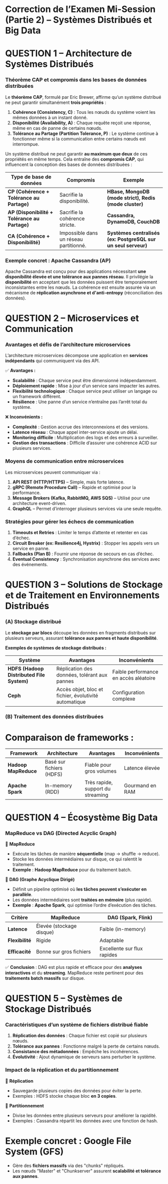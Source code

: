 # **Correction de l’Examen Mi-Session (Partie 2) – Systèmes Distribués et Big Data**  


# **QUESTION 1 – Architecture de Systèmes Distribués**  
### **Théorème CAP et compromis dans les bases de données distribuées**  

Le **théorème CAP**, formulé par Eric Brewer, affirme qu’un système distribué ne peut garantir simultanément **trois propriétés** :  
1. **Cohérence (Consistency, C)** : Tous les nœuds du système voient les mêmes données à un instant donné.  
2. **Disponibilité (Availability, A)** : Chaque requête reçoit une réponse, même en cas de panne de certains nœuds.  
3. **Tolérance au Partage (Partition Tolerance, P)** : Le système continue à fonctionner même si la communication entre certains nœuds est interrompue.  

Un système distribué ne peut garantir **au maximum que deux** de ces propriétés en même temps. Cela entraîne des **compromis CAP**, qui influencent la conception des bases de données distribuées :  

| **Type de base de données** | **Compromis** | **Exemple** |
|-----------------------------|--------------|-------------|
| **CP (Cohérence + Tolérance au Partage)** | Sacrifie la disponibilité. | **HBase, MongoDB (mode strict), Redis (mode cluster)** |
| **AP (Disponibilité + Tolérance au Partage)** | Sacrifie la cohérence stricte. | **Cassandra, DynamoDB, CouchDB** |
| **CA (Cohérence + Disponibilité)** | Impossible dans un réseau partitionné. | **Systèmes centralisés (ex: PostgreSQL sur un seul serveur)** |

### **Exemple concret : Apache Cassandra (AP)**
Apache Cassandra est conçu pour des applications nécessitant **une disponibilité élevée et une tolérance aux pannes réseau**. Il privilégie la **disponibilité** en acceptant que les données puissent être temporairement inconsistantes entre les nœuds. La cohérence est ensuite assurée via un mécanisme de **réplication asynchrone et d'anti-entropy** (réconciliation des données).  



# **QUESTION 2 – Microservices et Communication**  
### **Avantages et défis de l’architecture microservices**  

L’architecture microservices décompose une application en **services indépendants** qui communiquent via des API.  

✅ **Avantages :**  
- **Scalabilité** : Chaque service peut être dimensionné indépendamment.  
- **Déploiement rapide** : Mise à jour d’un service sans impacter les autres.  
- **Flexibilité technologique** : Chaque service peut utiliser un langage ou un framework différent.  
- **Résilience** : Une panne d’un service n’entraîne pas l’arrêt total du système.  

❌ **Inconvénients :**  
- **Complexité** : Gestion accrue des interconnexions et des versions.  
- **Latence réseau** : Chaque appel inter-service ajoute un délai.  
- **Monitoring difficile** : Multiplication des logs et des erreurs à surveiller.  
- **Gestion des transactions** : Difficile d’assurer une cohérence ACID sur plusieurs services.  

### **Moyens de communication entre microservices**  

Les microservices peuvent communiquer via :  
1. **API REST (HTTP/HTTPS)** – Simple, mais forte latence.  
2. **gRPC (Remote Procedure Call)** – Rapide et optimisé pour la performance.  
3. **Message Brokers (Kafka, RabbitMQ, AWS SQS)** – Utilisé pour une architecture event-driven.  
4. **GraphQL** – Permet d’interroger plusieurs services via une seule requête.  

### **Stratégies pour gérer les échecs de communication**  

1. **Timeouts et Retries** : Limiter le temps d’attente et retenter en cas d’échec.  
2. **Circuit Breaker (ex: Resilience4j, Hystrix)** : Stopper les appels vers un service en panne.  
3. **Fallbacks (Plan B)** : Fournir une réponse de secours en cas d’échec.  
4. **Eventual Consistency** : Synchronisation asynchrone des services avec des événements.  



# **QUESTION 3 – Solutions de Stockage et de Traitement en Environnements Distribués**  
### **(A) Stockage distribué**  

Le **stockage par blocs** découpe les données en fragments distribués sur plusieurs serveurs, assurant **tolérance aux pannes et haute disponibilité**.  

**Exemples de systèmes de stockage distribués :**  

| **Système** | **Avantages** | **Inconvénients** |
|------------|-------------|-----------------|
| **HDFS (Hadoop Distributed File System)** | Réplication des données, tolérant aux pannes | Faible performance en accès aléatoire |
| **Ceph** | Accès objet, bloc et fichier, évolutivité automatique | Configuration complexe |



### **(B) Traitement des données distribuées**  

# **Comparaison de frameworks :**  

| **Framework** | **Architecture** | **Avantages** | **Inconvénients** |
|--------------|----------------|--------------|----------------|
| **Hadoop MapReduce** | Basé sur fichiers (HDFS) | Fiable pour gros volumes | Latence élevée |
| **Apache Spark** | In-memory (RDD) | Très rapide, support du streaming | Gourmand en RAM |



# **QUESTION 4 – Écosystème Big Data**  
### **MapReduce vs DAG (Directed Acyclic Graph)**  

📌 **MapReduce**  
- Exécute les tâches de manière **séquentielle** (map → shuffle → reduce).  
- Stocke les données intermédiaires sur disque, ce qui ralentit le traitement.  
- **Exemple** : **Hadoop MapReduce** pour du traitement batch.  

📌 **DAG (Graphe Acyclique Dirigé)**  
- Définit un pipeline optimisé où **les tâches peuvent s’exécuter en parallèle**.  
- Les données intermédiaires sont **traitées en mémoire** (plus rapide).  
- **Exemple** : **Apache Spark**, qui optimise l’ordre d’exécution des tâches.  

| **Critère** | **MapReduce** | **DAG (Spark, Flink)** |
|------------|--------------|----------------|
| **Latence** | Élevée (stockage disque) | Faible (in-memory) |
| **Flexibilité** | Rigide | Adaptable |
| **Efficacité** | Bonne sur gros fichiers | Excellente sur flux rapides |

✅ **Conclusion** : DAG est plus rapide et efficace pour des **analyses interactives** et du **streaming**. MapReduce reste pertinent pour des **traitements batch massifs** sur disque.  



# **QUESTION 5 – Systèmes de Stockage Distribués**  
### **Caractéristiques d’un système de fichiers distribué fiable**  

1. **Réplication des données** : Chaque fichier est copié sur plusieurs nœuds.  
2. **Tolérance aux pannes** : Fonctionne malgré la perte de certains nœuds.  
3. **Consistance des métadonnées** : Empêche les incohérences.  
4. **Évolutivité** : Ajout dynamique de serveurs sans perturber le système.  

### **Impact de la réplication et du partitionnement**  

📌 **Réplication**  
- Sauvegarde plusieurs copies des données pour éviter la perte.  
- Exemples : HDFS stocke chaque bloc **en 3 copies**.  

📌 **Partitionnement**  
- Divise les données entre plusieurs serveurs pour améliorer la rapidité.  
- Exemples : Cassandra répartit les données avec une fonction de hash.  

# **Exemple concret : Google File System (GFS)**  
- Gère des **fichiers massifs** via des "chunks" répliqués.  
- Les nœuds "Master" et "Chunkserver" assurent **scalabilité et tolérance aux pannes**.  

